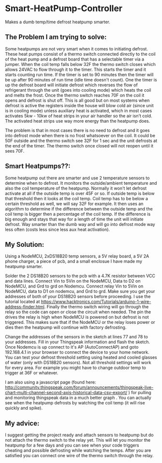 # Smart-HeatPump-Controller
Makes a dumb temp/time defrost heatpump smarter.

## The Problem I am trying to solve:

Some heatpumps are not very smart when it comes to initiating defrost.  These heat pumps consist of a thermo switch connected directly to the coil of the heat pump and a defrost board that has a selectable timer via a jumper.
When the coil temp falls below 32F the thermo switch closes which allows 24VAC to flow through it to the timer.  This starts the timer and it starts counting run time.  If the timer is set to 90 minutes then the timer will be up after 90 minutes of run time (idle time doesn't count).  One the timer is up the defrost board will initiate defrost which reverses the flow of refrigerant through the unit (goes into cooling mode) which heats the coil and melts the frost.  Once the thermo switch reaches 70F on the coil it opens and defrost is shut off.
This is all good but on most systems when defrost is active the registers inside the house will blow cold air (since unit is in cooling mode) unless auxiliary heat is activated, which in most cases activates 5kw - 10kw of heat strips in your air handler so the air isn't cold.  The activated heat strips use way more energy than the heatpump does.

The problem is that in most cases there is no need to defrost and it goes into defrost mode when there is no frost whatsoever on the coil.  It could be 50F outside and the thermo switch see 32F for 1 sec and the unit defrosts at the end of the timer.  The thermo switch once closed will not reopen until it sees 70F.


## Smart Heatpumps??:

Some heatpump out there are smarter and use 2 temperature sensors to determine when to defrost.  It monitors the outside/ambient temperature and also the coil temperature of the heatpump.  Normally it won't let defrost activate at all if the outside temp is over 45F or so.  If outside temp is below that threshold then it looks at the coil temp.  Coil temp has to be below a certain threshold as well, we will say 32F for example.  It then uses an algorithm to determine if the difference between the outside temp and the coil temp is bigger then a percentage of the coil temp.  If the difference is big enough and stays that way for a length of time the unit will initiate defrost.  Way smarter than the dumb way and will go into defrost mode way less often (costs less since less aux heat activation).


## My Solution:

Using a NodeMCU, 2xDS18B20 temp sensors, a 5V relay board, a 5V 2A phone charger, a piece of pcb, and a small enclosue I have made my heatpump smarter.

Solder the 2 DS18B20 sensors to the pcb with a 4.7K resistor between VCC and data lines.  Connect Vin to 5Vin on the NodeMCU, Data to D2 on NodeMCU, and Grd to grd on Nodemcu.  Connect relay Vin to 5Vin on NodeMCU, data to D1 on nodemcu, and Grd to grd.  Make sure you get your addresses of both of your DS18B20 sensors before proceeding.  I use the tutorial located at https://www.hacktronics.com/Tutorials/arduino-1-wire-address-finder.html.  Finally the thermo switch wiring will go through the relay so the code can open or close the circuit when needed.  The pin the drives the relay is high when NodeMCU is powered on but defrost is not triggered.  This makes sure that if the NodeMCU or the relay loses power or dies then the heatpump will continue with factory defrosting.

Change the addresses of the sensors in the sketch at lines 77 and 78 to your addresses.  Fill in your Thingspeak information and flash the sketch.  Once Nodemcu is up connect to it's AP (AutoConnectAP) and goto 192.168.4.1 in your browser to connect the device to your home network.  You can test your defrost threshold setting using heated and cooled glasses of water (only with DS18B20 sensors).  Not all threshold settings will work for every area.  For example you might have to change outdoor temp to trigger at 36F or whatever.

I am also using a javascript page (found here: http://community.thingspeak.com/forum/announcements/thingspeak-live-chart-multi-channel-second-axis-historical-data-csv-export/ ) for pulling and monitoring thingspeak data in a much better graph .  You can actually see when the heatpump defrosts by watching the coil temp (it will rise quickly and spike).


## My advice:

I suggest getting the project ready and attach sensors to heatpump but do not attach the thermo switch to the relay yet.  This will let you monitor the heatpump for a few days and you can see when your code triggers cheating and possible defrosting while watching the temps.  After you are satisfied you can connect one wire of the thermo switch through the relay.

